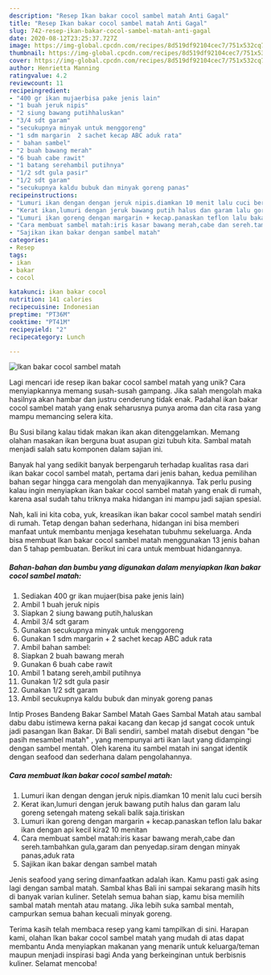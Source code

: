 ```yaml
---
description: "Resep Ikan bakar cocol sambel matah Anti Gagal"
title: "Resep Ikan bakar cocol sambel matah Anti Gagal"
slug: 742-resep-ikan-bakar-cocol-sambel-matah-anti-gagal
date: 2020-08-12T23:25:37.727Z
image: https://img-global.cpcdn.com/recipes/8d519df92104cec7/751x532cq70/ikan-bakar-cocol-sambel-matah-foto-resep-utama.jpg
thumbnail: https://img-global.cpcdn.com/recipes/8d519df92104cec7/751x532cq70/ikan-bakar-cocol-sambel-matah-foto-resep-utama.jpg
cover: https://img-global.cpcdn.com/recipes/8d519df92104cec7/751x532cq70/ikan-bakar-cocol-sambel-matah-foto-resep-utama.jpg
author: Henrietta Manning
ratingvalue: 4.2
reviewcount: 11
recipeingredient:
- "400 gr ikan mujaerbisa pake jenis lain"
- "1 buah jeruk nipis"
- "2 siung bawang putihhaluskan"
- "3/4 sdt garam"
- "secukupnya minyak untuk menggoreng"
- "1 sdm margarin  2 sachet kecap ABC aduk rata"
- " bahan sambel"
- "2 buah bawang merah"
- "6 buah cabe rawit"
- "1 batang serehambil putihnya"
- "1/2 sdt gula pasir"
- "1/2 sdt garam"
- "secukupnya kaldu bubuk dan minyak goreng panas"
recipeinstructions:
- "Lumuri ikan dengan dengan jeruk nipis.diamkan 10 menit lalu cuci bersih"
- "Kerat ikan,lumuri dengan jeruk bawang putih halus dan garam lalu goreng setengah mateng sekali balik saja.tiriskan"
- "Lumuri ikan goreng dengan margarin + kecap.panaskan teflon lalu bakar ikan dengan api kecil kira2 10 menitan"
- "Cara membuat sambel matah:iris kasar bawang merah,cabe dan sereh.tambahkan gula,garam dan penyedap.siram dengan minyak panas,aduk rata"
- "Sajikan ikan bakar dengan sambel matah"
categories:
- Resep
tags:
- ikan
- bakar
- cocol

katakunci: ikan bakar cocol 
nutrition: 141 calories
recipecuisine: Indonesian
preptime: "PT36M"
cooktime: "PT41M"
recipeyield: "2"
recipecategory: Lunch

---
```



![Ikan bakar cocol sambel matah](https://img-global.cpcdn.com/recipes/8d519df92104cec7/751x532cq70/ikan-bakar-cocol-sambel-matah-foto-resep-utama.jpg)

Lagi mencari ide resep ikan bakar cocol sambel matah yang unik? Cara menyiapkannya memang susah-susah gampang. Jika salah mengolah maka hasilnya akan hambar dan justru cenderung tidak enak. Padahal ikan bakar cocol sambel matah yang enak seharusnya punya aroma dan cita rasa yang mampu memancing selera kita.

Bu Susi bilang kalau tidak makan ikan akan ditenggelamkan. Memang olahan masakan ikan berguna buat asupan gizi tubuh kita. Sambal matah menjadi salah satu komponen dalam sajian ini.

Banyak hal yang sedikit banyak berpengaruh terhadap kualitas rasa dari ikan bakar cocol sambel matah, pertama dari jenis bahan, kedua pemilihan bahan segar hingga cara mengolah dan menyajikannya. Tak perlu pusing kalau ingin menyiapkan ikan bakar cocol sambel matah yang enak di rumah, karena asal sudah tahu triknya maka hidangan ini mampu jadi sajian spesial.


Nah, kali ini kita coba, yuk, kreasikan ikan bakar cocol sambel matah sendiri di rumah. Tetap dengan bahan sederhana, hidangan ini bisa memberi manfaat untuk membantu menjaga kesehatan tubuhmu sekeluarga. Anda bisa membuat Ikan bakar cocol sambel matah menggunakan 13 jenis bahan dan 5 tahap pembuatan. Berikut ini cara untuk membuat hidangannya.

<!--inarticleads1-->

##### Bahan-bahan dan bumbu yang digunakan dalam menyiapkan Ikan bakar cocol sambel matah:

1. Sediakan 400 gr ikan mujaer(bisa pake jenis lain)
1. Ambil 1 buah jeruk nipis
1. Siapkan 2 siung bawang putih,haluskan
1. Ambil 3/4 sdt garam
1. Gunakan secukupnya minyak untuk menggoreng
1. Gunakan 1 sdm margarin + 2 sachet kecap ABC aduk rata
1. Ambil  bahan sambel:
1. Siapkan 2 buah bawang merah
1. Gunakan 6 buah cabe rawit
1. Ambil 1 batang sereh,ambil putihnya
1. Gunakan 1/2 sdt gula pasir
1. Gunakan 1/2 sdt garam
1. Ambil secukupnya kaldu bubuk dan minyak goreng panas


Intip Proses Bandeng Bakar Sambel Matah Gaes Sambal Matah atau sambal dabu dabu istimewa kerna pakai kacang dan kecap jd sangat cocok untuk jadi pasangan Ikan Bakar. Di Bali sendiri, sambel matah disebut dengan &#34;be pasih mesambel matah&#34; , yang mempunyai arti ikan laut yang didampingi dengan sambel mentah. Oleh karena itu sambel matah ini sangat identik dengan seafood dan sederhana dalam pengolahannya. 

<!--inarticleads2-->

##### Cara membuat Ikan bakar cocol sambel matah:

1. Lumuri ikan dengan dengan jeruk nipis.diamkan 10 menit lalu cuci bersih
1. Kerat ikan,lumuri dengan jeruk bawang putih halus dan garam lalu goreng setengah mateng sekali balik saja.tiriskan
1. Lumuri ikan goreng dengan margarin + kecap.panaskan teflon lalu bakar ikan dengan api kecil kira2 10 menitan
1. Cara membuat sambel matah:iris kasar bawang merah,cabe dan sereh.tambahkan gula,garam dan penyedap.siram dengan minyak panas,aduk rata
1. Sajikan ikan bakar dengan sambel matah


Jenis seafood yang sering dimanfaatkan adalah ikan. Kamu pasti gak asing lagi dengan sambal matah. Sambal khas Bali ini sampai sekarang masih hits di banyak varian kuliner. Setelah semua bahan siap, kamu bisa memilih sambal matah mentah atau matang. Jika lebih suka sambal mentah, campurkan semua bahan kecuali minyak goreng. 

Terima kasih telah membaca resep yang kami tampilkan di sini. Harapan kami, olahan Ikan bakar cocol sambel matah yang mudah di atas dapat membantu Anda menyiapkan makanan yang menarik untuk keluarga/teman maupun menjadi inspirasi bagi Anda yang berkeinginan untuk berbisnis kuliner. Selamat mencoba!
